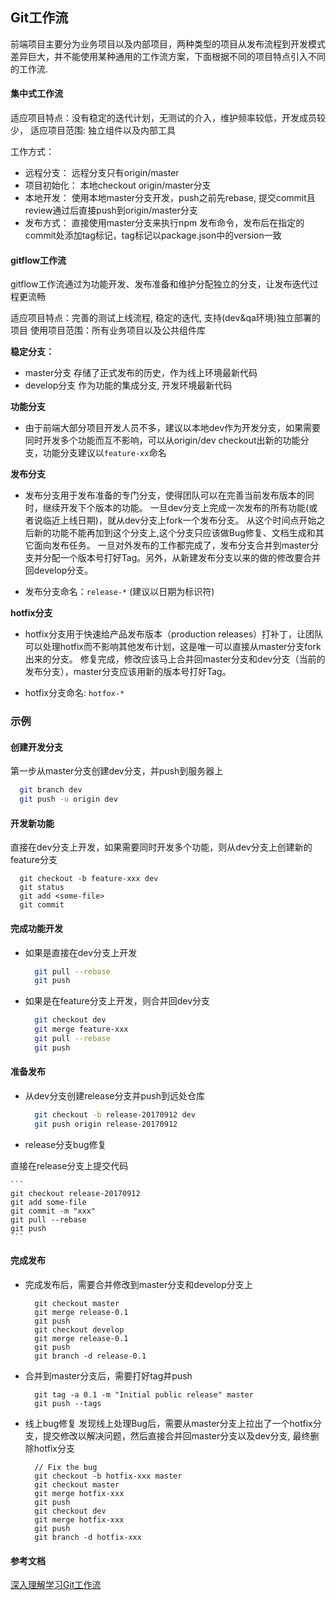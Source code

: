 ## Git工作流

前端项目主要分为业务项目以及内部项目，两种类型的项目从发布流程到开发模式差异巨大，并不能使用某种通用的工作流方案，下面根据不同的项目特点引入不同的工作流.

#### 集中式工作流

适应项目特点：没有稳定的迭代计划，无测试的介入，维护频率较低，开发成员较少， 适应项目范围: 独立组件以及内部工具

工作方式：

- 远程分支： 远程分支只有origin/master 
- 项目初始化： 本地checkout origin/master分支 
- 本地开发： 使用本地master分支开发，push之前先rebase, 提交commit且review通过后直接push到origin/master分支 
- 发布方式： 直接使用master分支来执行npm 发布命令，发布后在指定的commit处添加tag标记，tag标记以package.json中的version一致


#### gitflow工作流

gitflow工作流通过为功能开发、发布准备和维护分配独立的分支，让发布迭代过程更流畅

适应项目特点：完善的测试上线流程, 稳定的迭代, 支持(dev&qa环境)独立部署的项目 使用项目范围：所有业务项目以及公共组件库

**稳定分支：**
- master分支 存储了正式发布的历史，作为线上环境最新代码
- develop分支 作为功能的集成分支, 开发环境最新代码

**功能分支**
- 由于前端大部分项目开发人员不多，建议以本地dev作为开发分支，如果需要同时开发多个功能而互不影响，可以从origin/dev checkout出新的功能分支，功能分支建议以`feature-xx`命名

**发布分支**

- 发布分支用于发布准备的专门分支，使得团队可以在完善当前发布版本的同时，继续开发下个版本的功能。 一旦dev分支上完成一次发布的所有功能(或者说临近上线日期)，就从dev分支上fork一个发布分支。 从这个时间点开始之后新的功能不能再加到这个分支上,这个分支只应该做Bug修复、文档生成和其它面向发布任务。 一旦对外发布的工作都完成了，发布分支合并到master分支并分配一个版本号打好Tag。另外，从新建发布分支以来的做的修改要合并回develop分支。

- 发布分支命名：`release-*` (建议以日期为标识符)

**hotfix分支**
- hotfix分支用于快速给产品发布版本（production releases）打补丁，让团队可以处理hotfix而不影响其他发布计划，这是唯一可以直接从master分支fork出来的分支。 修复完成，修改应该马上合并回master分支和dev分支（当前的发布分支），master分支应该用新的版本号打好Tag。

- hotfix分支命名: `hotfox-*`


### 示例

#### 创建开发分支

第一步从master分支创建dev分支，并push到服务器上

```bash
  git branch dev
  git push -u origin dev
```

#### 开发新功能

直接在dev分支上开发，如果需要同时开发多个功能，则从dev分支上创建新的feature分支

```git
  git checkout -b feature-xxx dev
  git status
  git add <some-file>
  git commit
```

#### 完成功能开发

- 如果是直接在dev分支上开发

  ```bash
    git pull --rebase
    git push
  ```

- 如果是在feature分支上开发，则合并回dev分支

  ```bash
    git checkout dev
    git merge feature-xxx
    git pull --rebase
    git push
  ```

#### 准备发布

- 从dev分支创建release分支并push到远处仓库

  ```bash
    git checkout -b release-20170912 dev
    git push origin release-20170912
  ```

- release分支bug修复
 
 直接在release分支上提交代码
 
    ```
    git checkout release-20170912
    git add some-file
    git commit -m "xxx"
    git pull --rebase
    git push
    ```

#### 完成发布
- 完成发布后，需要合并修改到master分支和develop分支上
  ```
    git checkout master
    git merge release-0.1
    git push
    git checkout develop
    git merge release-0.1
    git push
    git branch -d release-0.1
  ```

- 合并到master分支后，需要打好tag并push
  ```
    git tag -a 0.1 -m "Initial public release" master
    git push --tags
  ```


- 线上bug修复
发现线上处理Bug后，需要从master分支上拉出了一个hotfix分支，提交修改以解决问题，然后直接合并回master分支以及dev分支, 最终删除hotfix分支

  ```
    // Fix the bug
    git checkout -b hotfix-xxx master
    git checkout master
    git merge hotfix-xxx
    git push
    git checkout dev
    git merge hotfix-xxx
    git push
    git branch -d hotfix-xxx
  ```



#### 参考文档
[深入理解学习Git工作流](https://segmentfault.com/a/1190000002918123)